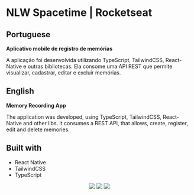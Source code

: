 # NLW Spacetime | Rocketseat

<h2>Portuguese</h2>


<p><strong>Aplicativo mobile de registro de memórias</strong></p>

A aplicação foi desenvolvida utilizando TypeScript, TailwindCSS, React-Native e outras bibliotecas. Ela consome uma API REST que permite visualizar, cadastrar, editar e excluir memórias.

<h2>English</h2>

<p><strong>Memory Recording App</strong></p>

The application was developed, using TypeScript, TailwindCSS, React-Native and other libs. it consumes a REST API, that allows, create, register, edit and delete memories.


<h2>Built with</h2>

<ul>
  <li>React Native</li>
  <li>TailwindCSS</li>
  <li>TypeScript</li>
</ul>

<div align="center">
<img src="https://i.imgur.com/T89ZaYe.png"/>
<img src="https://i.imgur.com/aZQ33FE.png"/>
<img src="https://i.imgur.com/upGOLP2.png"/>
</div>
  
